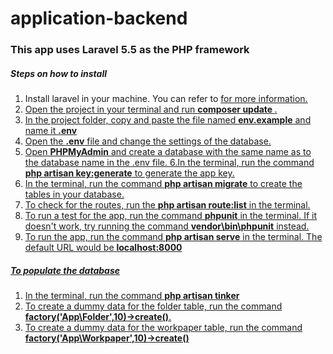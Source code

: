 # application-backend

<h3> This app uses Laravel 5.5 as the PHP framework </h3>

<h5>Steps on how to install </h5>

1. Install laravel in your machine. You can refer to <a href="https://laravel.com/docs/5.5"> for more information.
2. Open the project in your terminal and run <b>composer update </b>.
3. In the project folder, copy and paste the file named <b>env.example</b> and name it <b>.env</b>
4. Open the <b>.env</b> file and change the settings of the database.
5. Open <b>PHPMyAdmin</b> and create a database with the same name as to the database name in the .env file.
6.In the terminal, run the command <b>php artisan key:generate</b> to generate the app key.
7. In the terminal, run the command <b>php artisan migrate</b> to create the tables in your database.
8. To check for the routes, run the <b>php artisan route:list</b> in the terminal.
9. To run a test for the app, run the command <b>phpunit</b> in the terminal. If it doesn't work, try running the command <b>vendor\\bin\\phpunit</b> instead.
10. To run the app, run the command <b>php artisan serve</b> in the terminal. The default URL would be <b>localhost:8000</b>

<h5>To populate the database</h5>

1. In the terminal, run the command <b>php artisan tinker</b>
2. To create a dummy data for the folder table, run the command <b>factory('App\Folder',10)->create()</b>.
2. To create a dummy data for the workpaper table, run the command <b>factory('App\Workpaper',10)->create()</b>
